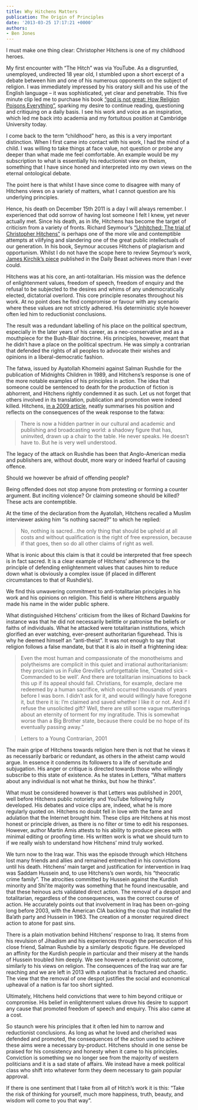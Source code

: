 ```yaml
---
title: Why Hitchens Matters
publication: The Origin of Principles
date: '2013-03-25 17:17:21 +0000'
authors:
- Ben Jones
---
```


I must make one thing clear: Christopher Hitchens is one of my childhood heroes.

My first encounter with “The Hitch” was via YouTube. As a disgruntled, unemployed, undirected 18 year old, I stumbled upon a short excerpt of a debate between him and one of his numerous opponents on the subject of religion. I was immediately impressed by his oratory skill and his use of the English language – it was sophisticated, yet clear and penetrable. This five minute clip led me to purchase his book <a href="http://www.amazon.com/God-Not-Great-Religion-Everything/dp/0446697966">“god is not great: How Religion Poisons Everything”</a>, sparking my desire to continue reading, questioning and critiquing on a daily basis. I see his work and voice as an inspiration, which led me back into academia and my fortuitous position at Cambridge University today.

I come back to the term “childhood” hero, as this is a very important distinction. When I first came into contact with his work, I had the mind of a child. I was willing to take things at face value, not question or probe any deeper than what made me feel comfortable. An example would be my subscription to what is essentially his reductionist view on theism, something that I have since honed and interpreted into my own views on the eternal ontological debate.

The point here is that whilst I have since come to disagree with many of Hitchens views on a variety of matters, what I cannot question are his underlying principles.

Hence, his death on December 15th 2011 is a day I will always remember. I experienced that odd sorrow of having lost someone I felt I knew, yet never  actually met. Since his death, as in life, Hitchens has become the target of criticism from a variety of fronts. Richard Seymour’s <a href="http://www.amazon.com/Unhitched-Trial-Christopher-Hitchens-Counterblasts/dp/184467990X/">“Unhitched: The trial of Christopher Hitchens”</a> is perhaps one of the more vile and contemptible attempts at vilifying and slandering one of the great public intellectuals of our generation. In his book, Seymour accuses Hitchens of plagiarism and opportunism. Whilst I do not have the scope here to review Seymour’s work, <a href="http://www.thedailybeast.com/newsweek/2013/02/25/richard-seymour-s-tawdry-christopher-hitchens-bio.html ">James Kirchik’s piece</a> published in the Daily Beast achieves more than I ever could.

Hitchens was at his core, an anti-totalitarian. His mission was the defence of enlightenment values, freedom of speech, freedom of enquiry and the refusal to be subjected to the desires and whims of any undemocratically elected, dictatorial overlord. This core principle resonates throughout his work. At no point does he find compromise or favour with any scenario where these values are not strictly adhered. His deterministic style however often led him to reductionist conclusions.

The result was a redundant labelling of his place on the political spectrum, especially in the later years of his career, as a neo-conservative and as a mouthpiece for the Bush-Blair doctrine. His principles, however, meant that he didn’t have a place on the political spectrum. He was simply a contrarian that defended the rights of all peoples to advocate their wishes and opinions in a liberal-democratic fashion.

The fatwa, issued by Ayatollah Khomeini against Salman Rushdie for the publication of Midnights Children in 1989, and Hitchens’s response is one of the more notable examples of his principles in action. The idea that someone could be sentenced to death for the production of fiction is abhorrent, and Hitchens rightly condemned it as such. Let us not forget that others involved in its translation, publication and promotion were indeed killed. Hitchens, <a href="http://www.vanityfair.com/politics/features/2009/02/hitchens200902">in a  2009 article</a>, neatly summarises his position and reflects on the consequences of the weak response to the fatwa:

> There is now a hidden partner in our cultural and academic and publishing and broadcasting world: a shadowy figure that has, uninvited, drawn up a chair to the table. He never speaks. He doesn’t have to. But he is very well understood.

The legacy of the attack on Rushdie has been that Anglo-American media and publishers are, without doubt, more wary or indeed fearful of causing offence.

Should we however be afraid of offending people?

Being offended does not stop anyone from protesting or forming a counter argument. But inciting violence? Or claiming someone should be killed? These acts are contemptible.

At the time of the declaration from the Ayatollah, Hitchens recalled a Muslim interviewer asking him “is nothing sacred?” to which he replied:

>No, nothing is sacred…the only thing that should be upheld at all costs and without qualification is the right of free expression, because if that goes, then so do all other claims of right as well.

What is ironic about this claim is that it could be interpreted that free speech is in fact sacred. It is a clear example of Hitchens’ adherence to the principle of defending enlightenment values that causes him to reduce down what is obviously a complex issue (if placed in different circumstances to that of Rushdie’s).

We find this unwavering commitment to anti-totalitarian principles in his work and his opinions on religion. This field is where Hitchens arguably made his name in the wider public sphere.

What distinguished Hitchens’ criticism from the likes of Richard Dawkins for instance was that he did not necessarily belittle or patronise the beliefs or faiths of individuals. What he attacked were totalitarian institutions, which glorified an ever watching, ever-present authoritarian figurehead. This is why he deemed himself an “anti-theist”. It was not enough to say that religion follows a false mandate, but that it is alo in itself a frightening idea:

> Even the most human and compassionate of the monotheisms and polytheisms are complicit in this quiet and irrational authoritarianism: they proclaim us in Fulke Greville’s unforgettable line, ‘Created sick – Commanded to be well’. And there are totalitarian insinuations to back this up if its appeal should fail. Christians, for example, declare me redeemed by a human sacrifice, which occurred thousands of years before I was born. I didn’t ask for it, and would willingly have foregone it, but there it is: I’m claimed and saved whether I like it or not. And if I refuse the unsolicited gift? Well, there are still some vague mutterings about an eternity of torment for my ingratitude. This is somewhat worse than a Big Brother state, because there could be no hope of its eventually passing away.” 

> Letters to a Young Contrarian, 2001

The main gripe of Hitchens towards religion here then is not that he views it as necessarily barbaric or redundant, as others in the atheist camp would argue. In essence it condemns its followers to a life of servitude and subjugation. His anger or critique is directed towards those who willingly subscribe to this state of existence. As he states in Letters, “What matters about any individual is not what he thinks, but how he thinks”.

What must be considered however is that Letters was published in 2001, well before Hitchens public notoriety and YouTube following fully developed. His debates and voice clips are, indeed, what he is more regularly quoted on. Hitchens no doubt fell in love with the fame and adulation that the Internet brought him. These clips are Hitchens at his most honest or principle driven, as there is no filter or time to edit his responses. However, author Martin Amis attests to his ability to produce pieces with minimal editing or proofing time. His written work is what we should turn to if we really wish to understand how Hitchens’ mind truly worked.

We turn now to the Iraq war. This was the episode through which Hitchens lost many friends and allies and remained entrenched in his convictions until his death. Hitchens’ main target and justification for intervention in Iraq was Saddam Hussein and, to use Hitchens’s own words, his “theocratic crime family”. The atrocities committed by Hussein against the Kurdish minority and Shi’ite majority was something that he found inexcusable, and that these heinous acts validated direct action. The removal of a despot and totalitarian, regardless of the consequences, was the correct course of action. He accurately points out that involvement in Iraq has been on-going long before 2003, with the American CIA backing the coup that installed the Ba’ath party and Hussein in 1963. The creation of a monster required direct action to atone for past sins.

There is a plain motivation behind Hitchens’ response to Iraq. It stems from his revulsion of Jihadism and his experiences through the persecution of his close friend, Salman Rushdie by a similarly despotic figure. He developed an affinity for the Kurdish people in particular and their misery at the hands of Hussein troubled him deeply. We see however a reductionist outcome, similarly to his views on religion. The consequences of the Iraq war are far reaching and we are left in 2013 with a nation that is fractured and chaotic. The view that the removal of one despot justifies the social and economical upheaval of a nation is far too short sighted.</p>
<p>Ultimately, Hitchens held convictions that were to him beyond critique or compromise. His belief in enlightenment values drove his desire to support any cause that promoted freedom of speech and enquiry. This also came at a cost.

So staunch were his principles that it often led him to narrow and reductionist conclusions. As long as what he loved and cherished was defended and promoted, the consequences of the action used to achieve these aims were a necessary by-product. Hitchens should in one sense be praised for his consistency and honesty when it came to his principles. Conviction is something we no longer see from the majority of western politicians and it is a sad state of affairs. We instead have a meek political class who shift into whatever form they deem necessary to gain popular approval.

If there is one sentiment that I take from all of Hitch’s work it is this: “Take the risk of thinking for yourself, much more happiness, truth, beauty, and wisdom will come to you that way”.
